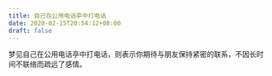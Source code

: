 ```yaml
---
title: 自己在公用电话亭中打电话
date: 2020-02-15T20:54:12+08:00
draft: false
---
```


梦见自己在公用电话亭中打电话，则表示你期待与朋友保持紧密的联系，不因长时间不联络而疏远了感情。

